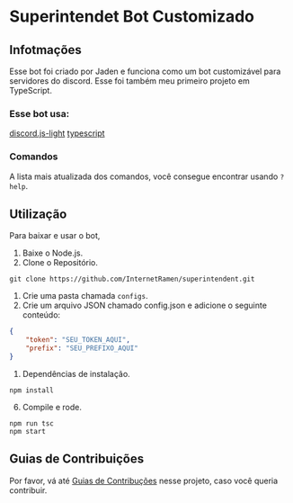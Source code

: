 # Superintendet Bot Customizado

## Infotmações

Esse bot foi criado por Jaden e funciona como um bot customizável para servidores do discord. Esse foi também meu primeiro projeto em TypeScript.

### Esse bot usa:
[discord.js-light](https://www.npmjs.com/package/discord.js-light)
[typescript](https://www.npmjs.com/package/typescript)


### Comandos
A lista mais atualizada dos comandos, você consegue encontrar usando `?help`.

## Utilização

Para baixar e usar o bot, 

1. Baixe o Node.js.
2. Clone o Repositório.
   
```
git clone https://github.com/InternetRamen/superintendent.git
```
1. Crie uma pasta chamada `configs`.
2. Crie um arquivo JSON chamado config.json e adicione o seguinte conteúdo:
   
```json
{
	"token": "SEU_TOKEN_AQUI",
	"prefix": "SEU_PREFIXO_AQUI"
}
```
1. Dependências de instalação.
```
npm install
```
6. Compile e rode.
```
npm run tsc
npm start
```

## Guias de Contribuições
Por favor, vá até [Guias de Contribuções](./CONTRIBUINDO.md) nesse projeto, caso você queria contribuir.